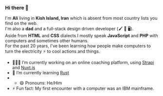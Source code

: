 ### Hi there 👋

I'm **Ali** living in **Kish Island, Iran** which is absent from most country lists you find on the web. <br>
I'm also a **dad** and a full-stack design driven developer (🖌 🚙 🖥). <br>
Aside from **HTML** and **CSS** dialects I mostly speak **JavaScript** and **PHP** with computers and sometimes other humans. <br>
For the past 20 years, I've been learning how people make computers to turn the electricity ⚡️ to cool actions and things.

- 👨🏻‍💻 I’m currently working on an online coaching platform, using [Strapi](https://github.com/strapi/strapi) and [Nuxt.js](https://github.com/nuxt/nuxt.js)
- 🌱 I’m currently learning [Rust](https://github.com/rust-lang)
- - 😄 Pronouns: He/Him
- ⚡ Fun fact: My first encounter with a computer was an IBM mainframe.

<!--
**sherlockmac/sherlockmac** is a ✨ _special_ ✨ repository because its `README.md` (this file) appears on your GitHub profile.

Here are some ideas to get you started:

- 🔭 I’m currently working on ...
- 🌱 I’m currently learning ...
- 👯 I’m looking to collaborate on ...
- 🤔 I’m looking for help with ...
- 💬 Ask me about ...
- 📫 How to reach me: ...
- 😄 Pronouns: ...
- ⚡ Fun fact: ...
-->
